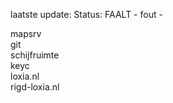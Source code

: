 laatste update: 
Status: FAALT - fout - 
<div class="service R">mapsrv</div><div class="service R">git</div><div class="service R">schijfruimte</div><div class="service R">keyc</div><div class="service G">loxia.nl</div><div class="service G">rigd-loxia.nl</div>